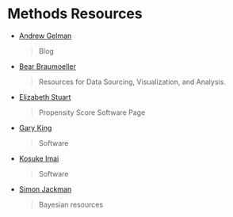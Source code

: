 Methods Resources
==========

- [Andrew Gelman](http://andrewgelman.com/)
     >Blog

- [Bear Braumoeller](https://sites.google.com/site/braumoellerosu/ug-stats-resource-page)
     >Resources for Data Sourcing, Visualization, and Analysis.

- [Elizabeth Stuart](http://www.biostat.jhsph.edu/~estuart/propensityscoresoftware.html)
     >Propensity Score Software Page

- [Gary King](http://gking.harvard.edu/software)
     >Software

- [Kosuke Imai](http://imai.princeton.edu/software/index.html)
     >Software

- [Simon Jackman](http://pscl.stanford.edu/mcmc/index.php)
     >Bayesian resources

